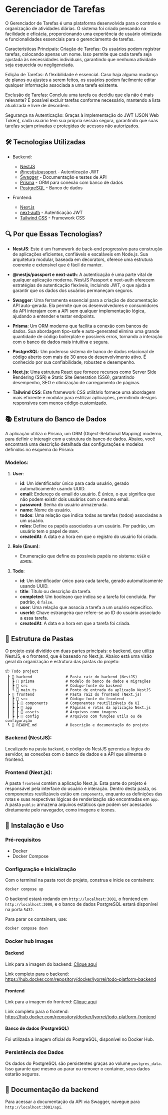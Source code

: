 # Gerenciador de Tarefas

O Gerenciador de Tarefas é uma plataforma desenvolvida para o controle e organização de atividades diárias. O sistema foi criado pensando na facilidade e eficácia, proporcionando uma experiência de usuário otimizada e funcionalidades essenciais para o gerenciamento de tarefas.

Características Principais:
Criação de Tarefas: Os usuários podem registrar tarefas, colocando apenas um nome. Isso permite que cada tarefa seja ajustada às necessidades individuais, garantindo que nenhuma atividade seja esquecida ou negligenciada.

Edição de Tarefas: A flexibilidade é essencial. Caso haja alguma mudança de planos ou ajustes a serem feitos, os usuários podem facilmente editar qualquer informação associada a uma tarefa existente.

Exclusão de Tarefas: Concluiu uma tarefa ou decidiu que ela não é mais relevante? É possível excluir tarefas conforme necessário, mantendo a lista atualizada e livre de desordem.

Segurança na Autenticação: Graças à implementação do JWT (JSON Web Token), cada usuário tem sua própria sessão segura, garantindo que suas tarefas sejam privadas e protegidas de acessos não autorizados.

## 🛠️ Tecnologias Utilizadas

- Backend:
  - [NestJS](https://nestjs.com/)
  - [@nestjs/passport](https://github.com/nestjs/passport) - Autenticação JWT
  - [Swagger](https://swagger.io/) - Documentação e testes de API
  - [Prisma](https://www.prisma.io/) - ORM para conexão com banco de dados
  - [PostgreSQL](https://www.postgresql.org/) - Banco de dados

- Frontend:
  - [Next.js](https://nextjs.org/)
  - [next-auth](https://next-auth.js.org/) - Autenticação JWT
  - [Tailwind CSS](https://tailwindcss.com/) - Framework CSS

## 🔍 Por que Essas Tecnologias?

- **NestJS**: Este é um framework de back-end progressivo para construção de aplicações eficientes, confiáveis e escaláveis em Node.js. Sua arquitetura modular, baseada em decorators, oferece uma estrutura coerente e extensível que é fácil de manter.

- **@nestjs/passport e next-auth**: A autenticação é uma parte vital de qualquer aplicação moderna. NestJS Passport e next-auth oferecem estratégias de autenticação flexíveis, incluindo JWT, o que ajuda a garantir que os dados dos usuários permaneçam seguros.

- **Swagger**: Uma ferramenta essencial para a criação de documentação API auto-gerada. Ela permite que os desenvolvedores e consumidores da API interajam com a API sem qualquer implementação lógica, ajudando a entender e testar endpoints.

- **Prisma**: Um ORM moderno que facilita a conexão com bancos de dados. Sua abordagem tipo-safe e auto-generated elimina uma grande quantidade de código boilerplate e possíveis erros, tornando a interação com o banco de dados mais intuitiva e segura.

- **PostgreSQL**: Um poderoso sistema de banco de dados relacional de código aberto com mais de 30 anos de desenvolvimento ativo. É conhecido por sua confiabilidade, robustez e desempenho.

- **Next.js**: Uma estrutura React que fornece recursos como Server Side Rendering (SSR) e Static Site Generation (SSG), garantindo desempenho, SEO e otimização de carregamento de páginas.

- **Tailwind CSS**: Este framework CSS utilitário fornece uma abordagem mais eficiente e modular para estilizar aplicações, permitindo designs responsivos com menos código customizado.

## 📚 Estrutura do Banco de Dados

A aplicação utiliza o Prisma, um ORM (Object-Relational Mapping) moderno, para definir e interagir com a estrutura do banco de dados. Abaixo, você encontrará uma descrição detalhada das configurações e modelos definidos no esquema do Prisma:

### Modelos:

1. **User**:
    - **id**: Um identificador único para cada usuário, gerado automaticamente usando UUID.
    - **email**: Endereço de email do usuário. É único, o que significa que não podem existir dois usuários com o mesmo email.
    - **password**: Senha do usuário armazenada.
    - **name**: Nome do usuário.
    - **todos**: Uma relação que indica todas as tarefas (todos) associadas a um usuário.
    - **roles**: Define os papéis associados a um usuário. Por padrão, um usuário tem o papel de `USER`.
    - **createdAt**: A data e a hora em que o registro do usuário foi criado.

2. **Role (Enum)**:
    - Enumeração que define os possíveis papéis no sistema: `USER` e `ADMIN`.

3. **Todo**:
    - **id**: Um identificador único para cada tarefa, gerado automaticamente usando UUID.
    - **title**: Título ou descrição da tarefa.
    - **completed**: Um booleano que indica se a tarefa foi concluída. Por padrão, é `false`.
    - **user**: Uma relação que associa a tarefa a um usuário específico.
    - **userId**: Chave estrangeira que refere-se ao ID do usuário associado a essa tarefa.
    - **createdAt**: A data e a hora em que a tarefa foi criada.

## 📂 Estrutura de Pastas

O projeto está dividido em duas partes principais: o backend, que utiliza NestJS, e o frontend, que é baseado no Next.js. Abaixo está uma visão geral da organização e estrutura das pastas do projeto:

```
📦 Todo project
 ┣ 📂 backend               # Pasta raiz do backend (NestJS)
 ┃ ┣ 📂 prisma              # Modelo do banco de dados e migrações
 ┃ ┣ 📂 src                 # Código-fonte do backend
 ┃ ┗ 📜 main.ts             # Ponto de entrada da aplicação NestJS
 ┣ 📂 frontend              # Pasta raiz do frontend (Next.js)
 ┃ ┣ 📂 src                 # Código-fonte do frontend
 ┃ ┣ ┣ 📂 components        # Componentes reutilizáveis da UI
 ┃ ┣ ┣ 📂 app               # Páginas e rotas da aplicação Next.js
 ┃ ┣ ┣ 📂 assets            # Arquivos como imagens
 ┃ ┣ ┣ 📂 config            # Arquivos com funções utils ou de configuração
 ┗ 📜 README.md             # Descrição e documentação do projeto
```

### Backend (NestJS):

Localizado na pasta `backend`, o código do NestJS gerencia a lógica do servidor, as conexões com o banco de dados e a API que alimenta o frontend.

### Frontend (Next.js):

A pasta `frontend` contém a aplicação Next.js. Esta parte do projeto é responsável pela interface do usuário e interação. Dentro desta pasta, os componentes reutilizáveis estão em `components`, enquanto as definições das rotas e suas respectivas lógicas de renderização são encontradas em `app`. A pasta `public` armazena arquivos estáticos que podem ser acessados diretamente pelo navegador, como imagens e ícones.

## 🚀 Instalação e Uso

### Pré-requisitos

- Docker
- Docker Compose

### Configuração e Inicialização

Com o terminal na pasta root do projeto, construa e inicie os containers:
```bash
docker compose up
```

O backend estará rodando em `http://localhost:3001`, o frontend em `http://localhost:3000`, e o banco de dados PostgreSQL estará disponível na porta `5432`.

Para parar os containers, use:

```bash
docker compose down
```

### Docker hub images 
#### Backend
Link para a imagem do backend: <a href="https://hub.docker.com/repository/docker/lyorrei/todo-platform-backend">Clique aqui</a>

Link completo para o backend: https://hub.docker.com/repository/docker/lyorrei/todo-platform-backend

#### Frontend
Link para a imagem do frontend: <a href="https://hub.docker.com/repository/docker/lyorrei/todo-platform-frontend">Clique aqui</a>

Link completo para o frontend: https://hub.docker.com/repository/docker/lyorrei/todo-platform-frontend

#### Banco de dados (PostgreSQL)
Foi utilizada a imagem oficial do PostgreSQL, disponível no Docker Hub.



### Persistência dos Dados

Os dados do PostgreSQL são persistentes graças ao volume `postgres_data`. Isso garante que mesmo ao parar ou remover o container, seus dados estarão seguros.


## 📖 Documentação da backend

Para acessar a documentação da API via Swagger, navegue para `http://localhost:3001/api`.